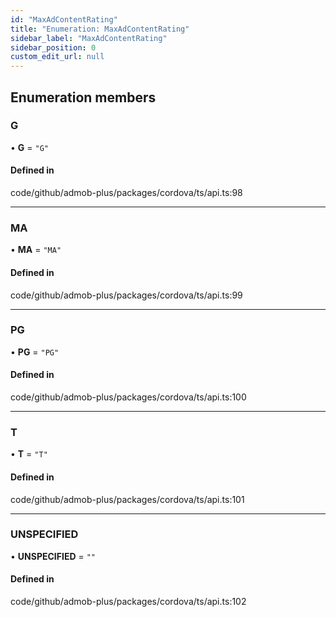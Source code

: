 ```yaml
---
id: "MaxAdContentRating"
title: "Enumeration: MaxAdContentRating"
sidebar_label: "MaxAdContentRating"
sidebar_position: 0
custom_edit_url: null
---
```


## Enumeration members

### G

• **G** = `"G"`

#### Defined in

code/github/admob-plus/packages/cordova/ts/api.ts:98

___

### MA

• **MA** = `"MA"`

#### Defined in

code/github/admob-plus/packages/cordova/ts/api.ts:99

___

### PG

• **PG** = `"PG"`

#### Defined in

code/github/admob-plus/packages/cordova/ts/api.ts:100

___

### T

• **T** = `"T"`

#### Defined in

code/github/admob-plus/packages/cordova/ts/api.ts:101

___

### UNSPECIFIED

• **UNSPECIFIED** = `""`

#### Defined in

code/github/admob-plus/packages/cordova/ts/api.ts:102
